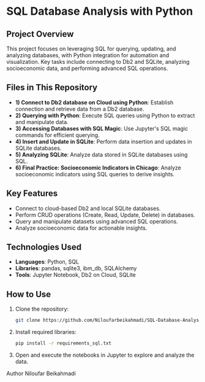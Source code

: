 # SQL Database Analysis with Python

## Project Overview
This project focuses on leveraging SQL for querying, updating, and analyzing databases, with Python integration for automation and visualization. Key tasks include connecting to Db2 and SQLite, analyzing socioeconomic data, and performing advanced SQL operations.

## Files in This Repository
- **1) Connect to Db2 database on Cloud using Python**: Establish connection and retrieve data from a Db2 database.
- **2) Querying with Python**: Execute SQL queries using Python to extract and manipulate data.
- **3) Accessing Databases with SQL Magic**: Use Jupyter's SQL magic commands for efficient querying.
- **4) Insert and Update in SQLite**: Perform data insertion and updates in SQLite databases.
- **5) Analyzing SQLite**: Analyze data stored in SQLite databases using SQL.
- **6) Final Practice: Socioeconomic Indicators in Chicago**: Analyze socioeconomic indicators using SQL queries to derive insights.

## Key Features
- Connect to cloud-based Db2 and local SQLite databases.
- Perform CRUD operations (Create, Read, Update, Delete) in databases.
- Query and manipulate datasets using advanced SQL operations.
- Analyze socioeconomic data for actionable insights.

## Technologies Used
- **Languages**: Python, SQL
- **Libraries**: pandas, sqlite3, ibm_db, SQLAlchemy
- **Tools**: Jupyter Notebook, Db2 on Cloud, SQLite

## How to Use
1. Clone the repository:
   ```bash
   git clone https://github.com/Niloufarbeikahmadi/SQL-Database-Analysis.git
2. Install required libraries:
      ```bash
      pip install -r requirements_sql.txt
3. Open and execute the notebooks in Jupyter to explore and analyze the data.


Author
Niloufar Beikahmadi
